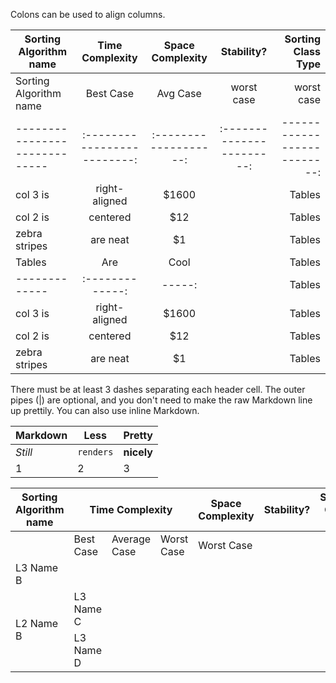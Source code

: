Colons can be used to align columns.

| Sorting Algorithm name        | Time Complexity           | Space Complexity    |    Stability?           | Sorting Class Type        |
| ----------------------------- |:-------------------------:|:-------------------:|:-----------------------:|--------------------------:|
| Sorting Algorithm name        | Best Case | Avg Case | worst case | worst case  |
| ----------------------------- |:-------------------------:|:-------------------:|:-----------------------:|--------------------------:|
| col 3 is      | right-aligned | $1600 |               | Tables        | Are           | Cool  |
| col 2 is      | centered      |   $12 |               | Tables        | Are           | Cool  |
| zebra stripes | are neat      |    $1 |               | Tables        | Are           | Cool  |
| Tables        | Are           | Cool  |               | Tables        | Are           | Cool  |
| ------------- |:-------------:| -----:|               | Tables        | Are           | Cool  |
| col 3 is      | right-aligned | $1600 |               | Tables        | Are           | Cool  |
| col 2 is      | centered      |   $12 |               | Tables        | Are           | Cool  |
| zebra stripes | are neat      |    $1 |               | Tables        | Are           | Cool  |
There must be at least 3 dashes separating each header cell.
The outer pipes (|) are optional, and you don't need to make the 
raw Markdown line up prettily. You can also use inline Markdown.

Markdown | Less | Pretty
--- | --- | ---
*Still* | `renders` | **nicely**
1 | 2 | 3


<table>
    <thead>
        <tr>
            <th>Sorting Algorithm name  </th>
            <th colspan=3>Time Complexity</th>
            <th>Space Complexity</th>
            <th>Stability?</th>
            <th>Sorting Class Type</th>
        </tr>
    </thead>
    <tbody>
        <tr>
            <td></td>
            <td>Best Case </td>
            <td>Average Case </td>
            <td>Worst Case </td>
            <td>Worst Case </td>
        </tr>
        <tr>
            <td>L3 Name B</td>
        </tr>
        <tr>
            <td rowspan=2>L2 Name B</td>
            <td>L3 Name C</td>
        </tr>
        <tr>
            <td>L3 Name D</td>
        </tr>
    </tbody>
</table>